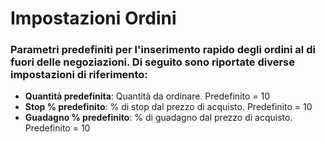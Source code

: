 # **Impostazioni Ordini**

### Parametri predefiniti per l'inserimento rapido degli ordini al di fuori delle negoziazioni. Di seguito sono riportate diverse impostazioni di riferimento:

- **Quantità predefinita**: Quantità da ordinare. Predefinito = 10
- **Stop % predefinito**: % di stop dal prezzo di acquisto. Predefinito = 10
- **Guadagno % predefinito**: % di guadagno dal prezzo di acquisto. Predefinito = 10
